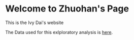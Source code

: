 # Welcome to Zhuohan's Page
This is the Ivy Dai's website

The Data used for this exlploratory analysis is [here](https://engineering.purdue.edu/LASCI/research-data/outages/outagerisks).

